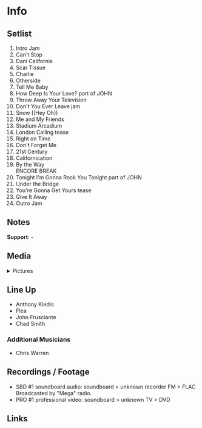 # Info

## Setlist

1. Intro Jam
2. Can't Stop
3. Dani California
4. Scar Tissue
5. Charlie
6. Otherside
7. Tell Me Baby
8. How Deep Is Your Love? part of JOHN
9. Throw Away Your Television
10. Don't You Ever Leave jam
11. Snow ((Hey Oh))
12. Me and My Friends
13. Stadium Arcadium
14. London Calling tease
15. Right on Time
16. Don't Forget Me
17. 21st Century
18. Californication
19. By the Way
<br>ENCORE BREAK
20. Tonight I'm Gonna Rock You Tonight part of JOHN
21. Under the Bridge
22. You're Gonna Get Yours tease
23. Give It Away
24. Outro Jam

## Notes

**Support**: -

## Media 

<details>
  <summary>Pictures</summary>
  <!--<img alt="Setlist" title="Setlist" src="_.jpg" height="200" />
  <img alt="Flyer" title="Flyer" src="_.jpg" height="200" />
  <img alt="Clipper" title="Clipper" src="_.jpg" height="200" />
  <img alt="Ticket" title="Ticket" src="_.jpg" height="200" />
  -->
</details>

## Line Up

* Anthony Kiedis
* Flea
* John Frusciante
* Chad Smith

### Additional Musicians

* Chris Warren

## Recordings / Footage

* SBD #1 soundboard audio: soundboard > unknown recorder FM > FLAC Broadcasted by "Mega" radio.
* PRO #1 professional video: soundboard > unknown TV > DVD

## Links